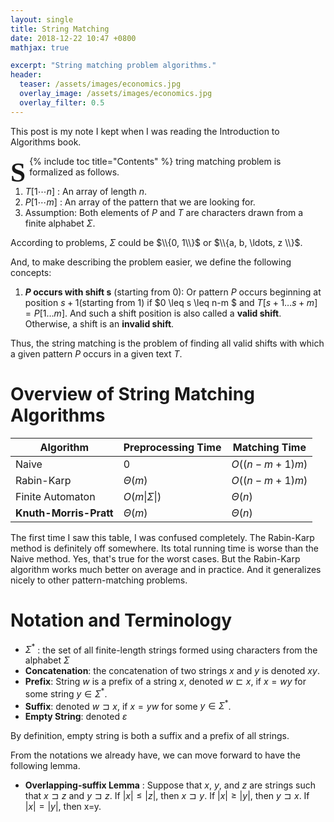 ```yaml
---
layout: single
title: String Matching
date: 2018-12-22 10:47 +0800
mathjax: true

excerpt: "String matching problem algorithms."
header:
  teaser: /assets/images/economics.jpg
  overlay_image: /assets/images/economics.jpg
  overlay_filter: 0.5
---
```


This post is my note I kept when I was reading the Introduction to Algorithms book.

{% include toc title="Contents" %}
<span style = "display:block;
	float:left;
	font-family:Georgia;
	font-size: 310%;
	font-weight: bold;
	line-height: 90%;
	margin-right: 6px;
	margin-bottom:-2px;
	margin-top: 7px;">S</span>tring matching problem is formalized as follows.  
1. $T[1\cdots n]$ : An array of length $n$.
2. $P[1\cdots m]$ : An array of the pattern that we are looking for.
3. Assumption: Both elements of $P$ and $T$ are characters drawn from a finite alphabet $\Sigma$.

According to problems, $\Sigma$ could be $\\{0, 1\\}$ or $\\{a, b, \ldots, z \\}$.

And, to make describing the problem easier, we define the following concepts:
1. **$P$ occurs with shift s** (starting from 0): Or pattern $P$ occurs beginning at position $s+1$(starting from 1) if
$0 \leq s \leq n-m $ and $T[s+1\ldots s+m] = P[1\ldots m]$. And such a shift position is also called a **valid shift**.
Otherwise, a shift is an **invalid shift**.

Thus, the string matching is the problem of finding all valid shifts with which a given pattern $P$ occurs in a given text $T$.

# Overview of String Matching Algorithms

| Algorithm              | Preprocessing Time       | Matching Time |
|------------------------|--------------------------|---------------|
| Naive                  | 0                        | $O((n-m+1)m)$ |
| Rabin-Karp             | $\Theta(m)$              | $O((n-m+1)m)$ |
| Finite Automaton       | $O(m\vert \Sigma \vert)$ | $\Theta(n)$   |
| **Knuth-Morris-Pratt** | $\Theta(m)$              | $\Theta(n)$   |

The first time I saw this table, I was confused completely. The Rabin-Karp method is definitely off somewhere. Its total running time
is worse than the Naive method. Yes, that's true for the worst cases. But the Rabin-Karp algorithm works much better on average and
in practice. And it generalizes nicely to other pattern-matching problems. 

# Notation and Terminology
- $\Sigma ^ \ast$ : the set of all finite-length strings formed using characters from the alphabet $\Sigma$
- **Concatenation**: the concatenation of two strings $x$ and $y$ is denoted $xy$.
- **Prefix**: String $w$ is a prefix of a string $x$, denoted $w \sqsubset x$, if $x = wy$ for some string $y \in \Sigma^\ast$.
- **Suffix**: denoted $w \sqsupset x$, if $x = yw$ for some $y \in \Sigma^\ast$.
- **Empty String**: denoted $\varepsilon$

By definition, empty string is both a suffix and a prefix of all strings.

From the notations we already have, we can move forward to have the following lemma.
- **Overlapping-suffix Lemma** : Suppose that $x$, $y$, and $z$ are strings such that $x\sqsupset z$ and $y \sqsupset z$.
If $|x| \leq |z|$, then $x \sqsupset y$. If $|x|\geq |y|$, then $y\sqsupset x$. If $|x| = |y|$, then x=y.
